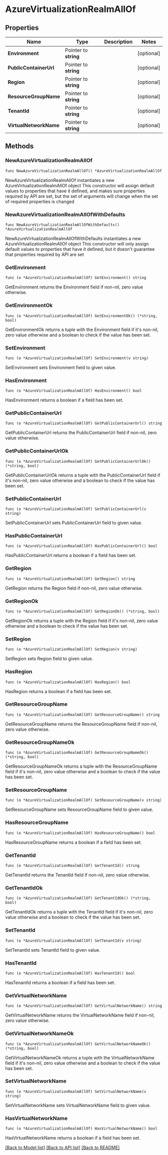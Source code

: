 # AzureVirtualizationRealmAllOf

## Properties

Name | Type | Description | Notes
------------ | ------------- | ------------- | -------------
**Environment** | Pointer to **string** |  | [optional] 
**PublicContainerUrl** | Pointer to **string** |  | [optional] 
**Region** | Pointer to **string** |  | [optional] 
**ResourceGroupName** | Pointer to **string** |  | [optional] 
**TenantId** | Pointer to **string** |  | [optional] 
**VirtualNetworkName** | Pointer to **string** |  | [optional] 

## Methods

### NewAzureVirtualizationRealmAllOf

`func NewAzureVirtualizationRealmAllOf() *AzureVirtualizationRealmAllOf`

NewAzureVirtualizationRealmAllOf instantiates a new AzureVirtualizationRealmAllOf object
This constructor will assign default values to properties that have it defined,
and makes sure properties required by API are set, but the set of arguments
will change when the set of required properties is changed

### NewAzureVirtualizationRealmAllOfWithDefaults

`func NewAzureVirtualizationRealmAllOfWithDefaults() *AzureVirtualizationRealmAllOf`

NewAzureVirtualizationRealmAllOfWithDefaults instantiates a new AzureVirtualizationRealmAllOf object
This constructor will only assign default values to properties that have it defined,
but it doesn't guarantee that properties required by API are set

### GetEnvironment

`func (o *AzureVirtualizationRealmAllOf) GetEnvironment() string`

GetEnvironment returns the Environment field if non-nil, zero value otherwise.

### GetEnvironmentOk

`func (o *AzureVirtualizationRealmAllOf) GetEnvironmentOk() (*string, bool)`

GetEnvironmentOk returns a tuple with the Environment field if it's non-nil, zero value otherwise
and a boolean to check if the value has been set.

### SetEnvironment

`func (o *AzureVirtualizationRealmAllOf) SetEnvironment(v string)`

SetEnvironment sets Environment field to given value.

### HasEnvironment

`func (o *AzureVirtualizationRealmAllOf) HasEnvironment() bool`

HasEnvironment returns a boolean if a field has been set.

### GetPublicContainerUrl

`func (o *AzureVirtualizationRealmAllOf) GetPublicContainerUrl() string`

GetPublicContainerUrl returns the PublicContainerUrl field if non-nil, zero value otherwise.

### GetPublicContainerUrlOk

`func (o *AzureVirtualizationRealmAllOf) GetPublicContainerUrlOk() (*string, bool)`

GetPublicContainerUrlOk returns a tuple with the PublicContainerUrl field if it's non-nil, zero value otherwise
and a boolean to check if the value has been set.

### SetPublicContainerUrl

`func (o *AzureVirtualizationRealmAllOf) SetPublicContainerUrl(v string)`

SetPublicContainerUrl sets PublicContainerUrl field to given value.

### HasPublicContainerUrl

`func (o *AzureVirtualizationRealmAllOf) HasPublicContainerUrl() bool`

HasPublicContainerUrl returns a boolean if a field has been set.

### GetRegion

`func (o *AzureVirtualizationRealmAllOf) GetRegion() string`

GetRegion returns the Region field if non-nil, zero value otherwise.

### GetRegionOk

`func (o *AzureVirtualizationRealmAllOf) GetRegionOk() (*string, bool)`

GetRegionOk returns a tuple with the Region field if it's non-nil, zero value otherwise
and a boolean to check if the value has been set.

### SetRegion

`func (o *AzureVirtualizationRealmAllOf) SetRegion(v string)`

SetRegion sets Region field to given value.

### HasRegion

`func (o *AzureVirtualizationRealmAllOf) HasRegion() bool`

HasRegion returns a boolean if a field has been set.

### GetResourceGroupName

`func (o *AzureVirtualizationRealmAllOf) GetResourceGroupName() string`

GetResourceGroupName returns the ResourceGroupName field if non-nil, zero value otherwise.

### GetResourceGroupNameOk

`func (o *AzureVirtualizationRealmAllOf) GetResourceGroupNameOk() (*string, bool)`

GetResourceGroupNameOk returns a tuple with the ResourceGroupName field if it's non-nil, zero value otherwise
and a boolean to check if the value has been set.

### SetResourceGroupName

`func (o *AzureVirtualizationRealmAllOf) SetResourceGroupName(v string)`

SetResourceGroupName sets ResourceGroupName field to given value.

### HasResourceGroupName

`func (o *AzureVirtualizationRealmAllOf) HasResourceGroupName() bool`

HasResourceGroupName returns a boolean if a field has been set.

### GetTenantId

`func (o *AzureVirtualizationRealmAllOf) GetTenantId() string`

GetTenantId returns the TenantId field if non-nil, zero value otherwise.

### GetTenantIdOk

`func (o *AzureVirtualizationRealmAllOf) GetTenantIdOk() (*string, bool)`

GetTenantIdOk returns a tuple with the TenantId field if it's non-nil, zero value otherwise
and a boolean to check if the value has been set.

### SetTenantId

`func (o *AzureVirtualizationRealmAllOf) SetTenantId(v string)`

SetTenantId sets TenantId field to given value.

### HasTenantId

`func (o *AzureVirtualizationRealmAllOf) HasTenantId() bool`

HasTenantId returns a boolean if a field has been set.

### GetVirtualNetworkName

`func (o *AzureVirtualizationRealmAllOf) GetVirtualNetworkName() string`

GetVirtualNetworkName returns the VirtualNetworkName field if non-nil, zero value otherwise.

### GetVirtualNetworkNameOk

`func (o *AzureVirtualizationRealmAllOf) GetVirtualNetworkNameOk() (*string, bool)`

GetVirtualNetworkNameOk returns a tuple with the VirtualNetworkName field if it's non-nil, zero value otherwise
and a boolean to check if the value has been set.

### SetVirtualNetworkName

`func (o *AzureVirtualizationRealmAllOf) SetVirtualNetworkName(v string)`

SetVirtualNetworkName sets VirtualNetworkName field to given value.

### HasVirtualNetworkName

`func (o *AzureVirtualizationRealmAllOf) HasVirtualNetworkName() bool`

HasVirtualNetworkName returns a boolean if a field has been set.


[[Back to Model list]](../README.md#documentation-for-models) [[Back to API list]](../README.md#documentation-for-api-endpoints) [[Back to README]](../README.md)


